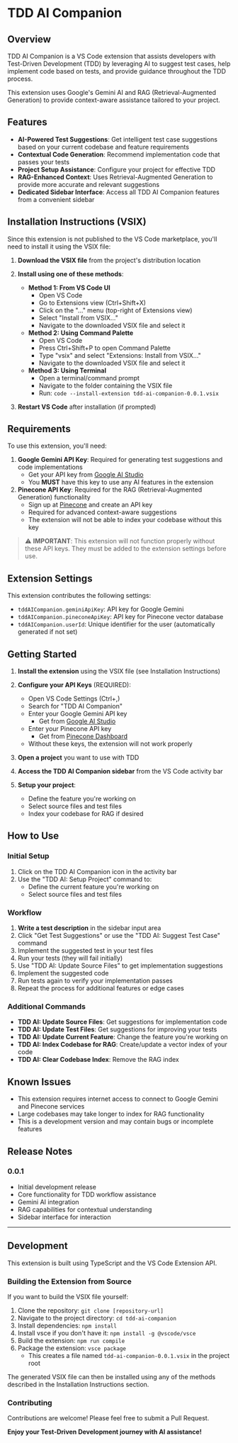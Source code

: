# TDD AI Companion

<!-- Icon reference removed due to SVG limitations in GitHub markdown -->

## Overview

TDD AI Companion is a VS Code extension that assists developers with Test-Driven Development (TDD) by leveraging AI to suggest test cases, help implement code based on tests, and provide guidance throughout the TDD process.

This extension uses Google's Gemini AI and RAG (Retrieval-Augmented Generation) to provide context-aware assistance tailored to your project.

## Features

- **AI-Powered Test Suggestions**: Get intelligent test case suggestions based on your current codebase and feature requirements
- **Contextual Code Generation**: Recommend implementation code that passes your tests
- **Project Setup Assistance**: Configure your project for effective TDD
- **RAG-Enhanced Context**: Uses Retrieval-Augmented Generation to provide more accurate and relevant suggestions
- **Dedicated Sidebar Interface**: Access all TDD AI Companion features from a convenient sidebar

<!-- Screenshot will be added in future releases -->
<!-- No screenshot available yet -->

## Installation Instructions (VSIX)

Since this extension is not published to the VS Code marketplace, you'll need to install it using the VSIX file:

1. **Download the VSIX file** from the project's distribution location
2. **Install using one of these methods**:

   - **Method 1: From VS Code UI**
     - Open VS Code
     - Go to Extensions view (Ctrl+Shift+X)
     - Click on the "..." menu (top-right of Extensions view)
     - Select "Install from VSIX..."
     - Navigate to the downloaded VSIX file and select it
   - **Method 2: Using Command Palette**
     - Open VS Code
     - Press Ctrl+Shift+P to open Command Palette
     - Type "vsix" and select "Extensions: Install from VSIX..."
     - Navigate to the downloaded VSIX file and select it
   - **Method 3: Using Terminal**
     - Open a terminal/command prompt
     - Navigate to the folder containing the VSIX file
     - Run: `code --install-extension tdd-ai-companion-0.0.1.vsix`

3. **Restart VS Code** after installation (if prompted)

## Requirements

To use this extension, you'll need:

1. **Google Gemini API Key**: Required for generating test suggestions and code implementations
   - Get your API key from [Google AI Studio](https://makersuite.google.com/app/apikey)
   - You **MUST** have this key to use any AI features in the extension
2. **Pinecone API Key**: Required for the RAG (Retrieval-Augmented Generation) functionality
   - Sign up at [Pinecone](https://www.pinecone.io/) and create an API key
   - Required for advanced context-aware suggestions
   - The extension will not be able to index your codebase without this key

> ⚠️ **IMPORTANT**: This extension will not function properly without these API keys. They must be added to the extension settings before use.

## Extension Settings

This extension contributes the following settings:

- `tddAICompanion.geminiApiKey`: API key for Google Gemini
- `tddAICompanion.pineconeApiKey`: API key for Pinecone vector database
- `tddAICompanion.userId`: Unique identifier for the user (automatically generated if not set)

## Getting Started

1. **Install the extension** using the VSIX file (see Installation Instructions)
2. **Configure your API Keys** (REQUIRED):

   - Open VS Code Settings (Ctrl+,)
   - Search for "TDD AI Companion"
   - Enter your Google Gemini API key
     - Get from [Google AI Studio](https://makersuite.google.com/app/apikey)
   - Enter your Pinecone API key
     - Get from [Pinecone Dashboard](https://app.pinecone.io/)
   - Without these keys, the extension will not work properly

3. **Open a project** you want to use with TDD

4. **Access the TDD AI Companion sidebar** from the VS Code activity bar

5. **Setup your project**:
   - Define the feature you're working on
   - Select source files and test files
   - Index your codebase for RAG if desired

## How to Use

### Initial Setup

1. Click on the TDD AI Companion icon in the activity bar
2. Use the "TDD AI: Setup Project" command to:
   - Define the current feature you're working on
   - Select source files and test files

### Workflow

1. **Write a test description** in the sidebar input area
2. Click "Get Test Suggestions" or use the "TDD AI: Suggest Test Case" command
3. Implement the suggested test in your test files
4. Run your tests (they will fail initially)
5. Use "TDD AI: Update Source Files" to get implementation suggestions
6. Implement the suggested code
7. Run tests again to verify your implementation passes
8. Repeat the process for additional features or edge cases

### Additional Commands

- **TDD AI: Update Source Files**: Get suggestions for implementation code
- **TDD AI: Update Test Files**: Get suggestions for improving your tests
- **TDD AI: Update Current Feature**: Change the feature you're working on
- **TDD AI: Index Codebase for RAG**: Create/update a vector index of your code
- **TDD AI: Clear Codebase Index**: Remove the RAG index

## Known Issues

- This extension requires internet access to connect to Google Gemini and Pinecone services
- Large codebases may take longer to index for RAG functionality
- This is a development version and may contain bugs or incomplete features

## Release Notes

### 0.0.1

- Initial development release
- Core functionality for TDD workflow assistance
- Gemini AI integration
- RAG capabilities for contextual understanding
- Sidebar interface for interaction

---

## Development

This extension is built using TypeScript and the VS Code Extension API.

### Building the Extension from Source

If you want to build the VSIX file yourself:

1. Clone the repository: `git clone [repository-url]`
2. Navigate to the project directory: `cd tdd-ai-companion`
3. Install dependencies: `npm install`
4. Install vsce if you don't have it: `npm install -g @vscode/vsce`
5. Build the extension: `npm run compile`
6. Package the extension: `vsce package`
   - This creates a file named `tdd-ai-companion-0.0.1.vsix` in the project root

The generated VSIX file can then be installed using any of the methods described in the Installation Instructions section.

### Contributing

Contributions are welcome! Please feel free to submit a Pull Request.

**Enjoy your Test-Driven Development journey with AI assistance!**

